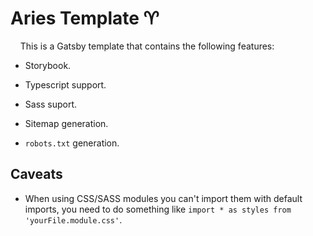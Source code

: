 # Aries Template ♈

    This is a Gatsby template that contains the following features:

- Storybook.

- Typescript support.

- Sass suport.

- Sitemap generation.

- `robots.txt` generation.

## Caveats

- When using CSS/SASS modules you can't import them with default imports, you need to do something like `import * as styles from 'yourFile.module.css'`.